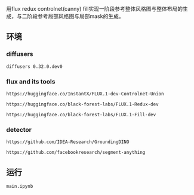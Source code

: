 用flux redux controlnet(canny) fill实现一阶段参考整体风格图与整体布局的生成，与二阶段参考局部风格图与局部mask的生成。

## 环境
### diffusers
```
diffusers 0.32.0.dev0
```
### flux and its tools
```
https://huggingface.co/InstantX/FLUX.1-dev-Controlnet-Union

https://huggingface.co/black-forest-labs/FLUX.1-Redux-dev

https://huggingface.co/black-forest-labs/FLUX.1-Fill-dev
```

### detector
```
https://github.com/IDEA-Research/GroundingDINO

https://github.com/facebookresearch/segment-anything
```

## 运行
```
main.ipynb
```